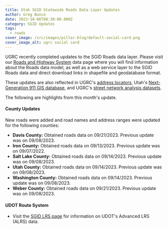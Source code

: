 ```yaml
---
title: Utah SGID Statewide Roads Data Layer Updates
author: Greg Bunce
date: 2023-10-06T08:30:00.000Z
category: SGID Updates
tags:
  - roads
cover_image: /src/images/pillar-blog/default-social-card.png
cover_image_alt: ugrc social card
---
```


UGRC recently completed updates to the SGID Roads data layer. Please visit our [Roads and Highway System](/products/sgid/transportation/road-centerlines) data page where you will find information about the Roads data model, as well as a web service layer to the SGID Roads data and direct download links in shapefile and geodatabase format.

These updates are also reflected in UGRC's [address locators](/products/sgid/address), Utah's [Next-Generation 911 GIS database](/products/sgid/911), and UGRC's [street network analysis datasets](/products/sgid/transportation/street-network).

The following are highlights from this month's update.

#### County Updates

New roads were added and road names and address ranges were updated for the following counties:

- **Davis County:** Obtained roads data on 09/21/2023. Previous update was on 09/08/2023.
- **Iron County:** Obtained roads data on 09/13/2023. Previous update was on 09/07/2022.
- **Salt Lake County:** Obtained roads data on 09/14/2023. Previous update was on 09/08/2023.
- **Utah County:** Obtained roads data on 09/14/2023. Previous update was on 09/08/2023.
- **Washington County:** Obtained roads data on 09/14/2023. Previous update was on 09/08/2023.
- **Weber County:** Obtained roads data on 09/21/2023. Previous update was on 09/08/2023.

#### UDOT Route System

- Visit the [SGID LRS page](/products/sgid/transportation/road-centerlines) for information on UDOT's Advanced LRS (ALRS) data.
